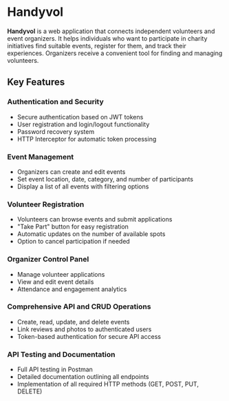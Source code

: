 # **Handyvol**  

**Handyvol** is a web application that connects independent volunteers and event organizers. It helps individuals who want to participate in charity initiatives find suitable events, register for them, and track their experiences. Organizers receive a convenient tool for finding and managing volunteers.  

## **Key Features**  

### **Authentication and Security**  
- Secure authentication based on JWT tokens  
- User registration and login/logout functionality  
- Password recovery system  
- HTTP Interceptor for automatic token processing  

### **Event Management**  
- Organizers can create and edit events  
- Set event location, date, category, and number of participants  
- Display a list of all events with filtering options  

### **Volunteer Registration**  
- Volunteers can browse events and submit applications  
- "Take Part" button for easy registration  
- Automatic updates on the number of available spots  
- Option to cancel participation if needed  

### **Organizer Control Panel**  
- Manage volunteer applications  
- View and edit event details  
- Attendance and engagement analytics  

### **Comprehensive API and CRUD Operations**  
- Create, read, update, and delete events  
- Link reviews and photos to authenticated users  
- Token-based authentication for secure API access  

### **API Testing and Documentation**  
- Full API testing in Postman  
- Detailed documentation outlining all endpoints  
- Implementation of all required HTTP methods (GET, POST, PUT, DELETE)
